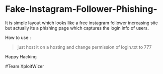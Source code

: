 # Fake-Instagram-Follower-Phishing-
It is simple layout which looks like a free instagram follower increasing site but actually its a phishing page which captures the login info of users.

How to use :
> just host it on a hosting and change permission of login.txt to 777


Happy Hacking 

#Team XploitWizer 
